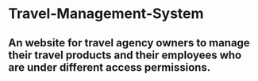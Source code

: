 # Travel-Management-System

## An website for travel agency owners to manage their travel products and their employees who are under different access permissions.
